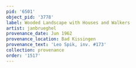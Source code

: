 ```yaml
---
pid: '6501'
object_pid: '3778'
label: Wooded Landscape with Houses and Walkers
artist: janbrueghel
provenance_date: Jun 1962
provenance_location: Bad Kissingen
provenance_text: 'Leo Spik, inv. #173'
collection: provenance
order: '1517'
---
```

